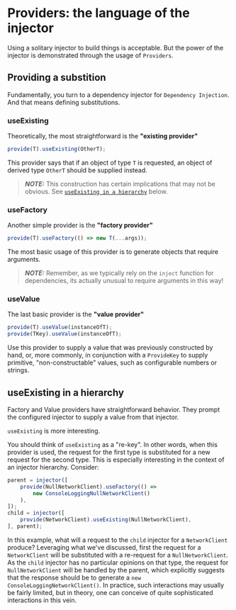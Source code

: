 # Providers: the language of the injector

Using a solitary injector to build things is acceptable. But the power of the
injector is demonstrated through the usage of `Providers`.

## Providing a substition

Fundamentally, you turn to a dependency injector for `Dependency Injection`. And
that means defining substitutions.

### useExisting

Theoretically, the most straightforward is the **"existing provider"**

```typescript
provide(T).useExisting(OtherT);
```

This provider says that if an object of type `T` is requested, an object of
derived type `OtherT` should be supplied instead.

> **_NOTE:_** This construction has certain implications that may not be
> obvious. See [`useExisting in a hierarchy`](#useexisting-in-a-hierarchy)
> below.

### useFactory

Another simple provider is the **"factory provider"**

```typescript
provide(T).useFactory(() => new T(...args));
```

The most basic usage of this provider is to generate objects that require
arguments.

> **_NOTE:_** Remember, as we typically rely on the `inject` function for
> dependencies, its actually unusual to require arguments in this way!

### useValue

The last basic provider is the **"value provider"**

```typescript
provide(T).useValue(instanceOfT);
provide(TKey).useValue(instanceOfT);
```

Use this provider to supply a value that was previously constructed by hand, or,
more commonly, in conjunction with a `ProvideKey` to supply primitive,
"non-constructable" values, such as configurable numbers or strings.

## useExisting in a hierarchy

Factory and Value providers have straightforward behavior. They prompt the
configured injector to supply a value from that injector.

`useExisting` is more interesting.

You should think of `useExisting` as a "re-key". In other words, when this
provider is used, the request for the first type is substituted for a new
request for the second type. This is especially interesting in the context of an
injector hierarchy. Consider:

```typescript
parent = injector([
    provide(NullNetworkClient).useFactory(() =>
        new ConsoleLoggingNullNetworkClient()
    ),
]);
child = injector([
    provide(NetworkClient).useExisting(NullNetworkClient),
], parent);
```

In this example, what will a request to the `child` injector for a
`NetworkClient` produce? Leveraging what we've discussed, first the request for
a `NetworkClient` will be substituted with a re-request for a
`NullNetworkClient`. As the `child` injector has no particular opinions on that
type, the request for `NullNetworkClient` will be handled by the parent, which
explicitly suggests that the response should be to generate a
`new ConsoleLoggingNetworkClient()`. In practice, such interactions may usually
be fairly limited, but in theory, one can conceive of quite sophisticated
interactions in this vein.

